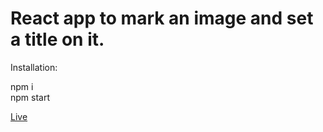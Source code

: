 # React app to mark an image and set a title on it.

Installation:

npm i\
npm start

<a href='https://react-image-marker.vercel.app/' target='_blank'>Live</a>
